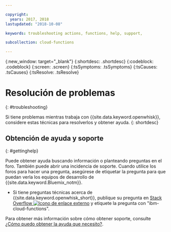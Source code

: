 ```yaml
---

copyright:
  years: 2017, 2018
lastupdated: "2018-10-08"

keywords: troubleshooting actions, functions, help, support, 

subcollection: cloud-functions

---
```


{:new_window: target="_blank"}
{:shortdesc: .shortdesc}
{:codeblock: .codeblock}
{:screen: .screen}
{:tsSymptoms: .tsSymptoms}
{:tsCauses: .tsCauses}
{:tsResolve: .tsResolve}

# Resolución de problemas
{: #troubleshooting}

Si tiene problemas mientras trabaja con {{site.data.keyword.openwhisk}}, considere estas técnicas para resolverlos y obtener ayuda.
{: shortdesc}


## Obtención de ayuda y soporte
{: #gettinghelp}

Puede obtener ayuda buscando información o planteando preguntas en el foro. También puede abrir una incidencia de soporte. Cuando utilice los foros para hacer una pregunta, asegúrese de etiquetar la pregunta para que puedan verla los equipos de desarrollo de {{site.data.keyword.Bluemix_notm}}.

  * Si tiene preguntas técnicas acerca de {{site.data.keyword.openwhisk_short}}, publique su pregunta en [Stack Overflow ![Icono de enlace externo](../icons/launch-glyph.svg "Icono de enlace externo")](https://stackoverflow.com/search?q=ibm-cloud-functions) y etiquete la pregunta con "ibm-cloud-functions".

Para obtener más información sobre cómo obtener soporte, consulte [¿Cómo puedo obtener la ayuda que necesito?](/docs/get-support?topic=get-support-getting-customer-support#getting-customer-support).
